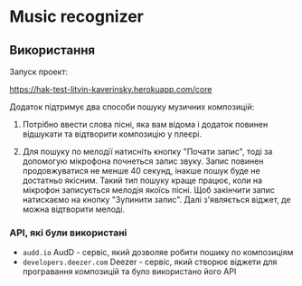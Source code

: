 # Music recognizer

## Використання


Запуск проект:

https://hak-test-litvin-kaverinsky.herokuapp.com/core

Додаток підтримує два способи пошуку музичних композицій:

 1. Потрібно ввести слова пісні, яка вам відома і додаток повинен відшукати та відтворити композицію у плеєрі.

 2. Для пошуку по мелодії натисніть кнопку "Почати запис", тоді за допомогую мікрофона почнеться запис звуку. Запис     повинен продовжуватися не менше 40 секунд, інакше пошук буде не достатньо якісним. Такий тип пошуку краще працює, коли
 на мікрофон записується мелодія якоїсь пісні.
    Щоб закінчити запис натискаємо на кнопку "Зупинити запис". Далі з'являється віджет, де можна відтворити мелоді.

### АPI, які були використані

 - `audd.io` AudD - сервіс, який дозволяе робити пошику по композиціям
 - `developers.deezer.com` Deezer - сервіс, який створює віджети для програвання композицій та було використано його API

